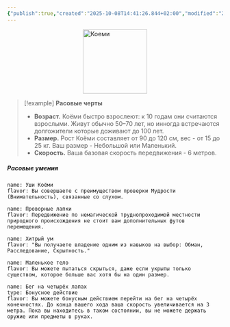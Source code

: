 ```yaml
---
{"publish":true,"created":"2025-10-08T14:41:26.844+02:00","modified":"2025-10-24T18:39:47.553+02:00","published":"2025-10-24T18:39:47.553+02:00","tags":["расы"],"cssclasses":"","socialImage":"_Assets/heroictoken.png","image":"_Assets/heroictoken.png"}
---
```


<img style="display:block; margin:auto;" width="150" src="_Assets/heroictoken.png" alt="Коеми"></img>

> [!example] **Расовые черты**
>- **Возраст.** Коёми быстро взрослеют: к 10 годам они считаются взрослыми. Живут обычно 50–70 лет, но инногда встречаются долгожители которые доживают до 100 лет.
>- **Размер.** Рост Коёми составляет от 90 до 120 см, вес - от 15 до 25 кг. Ваш размер - Небольшой или Маленький.
>- **Скорость.** Ваша базовая скорость передвижения - 6 метров.

#####  Расовые умения

```ds-ab
name: Уши Коёми
flavor: Вы совершаете с преимуществом проверки Мудрости (Внимательность), связанные со слухом.
```
```ds-ab
name: Проворные лапки
flavor: Передвижение по немагической труднопроходимой местности природного происхождения не стоит вам дополнительных футов перемещения.
```
```ds-ab
name: Хитрый ум
flavor: "Вы получаете владение одним из навыков на выбор: Обман, Расследование, Скрытность."
```
```ds-ab
name: Маленькое тело
flavor: Вы можете пытаться скрыться, даже если укрыты только существом, которое больше вас хотя бы на один размер.
```
```ds-ab
name: Бег на четырёх лапах
type: Бонусное действие
flavor: Вы можете бонусным действием перейти на бег на четырёх конечностях. До конца вашего хода ваша скорость увеличивается на 3 метра. Пока вы находитесь в таком состоянии, вы не можете держать оружие или предметы в руках.
```


 